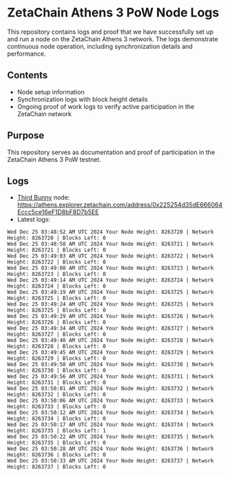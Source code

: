 # ZetaChain Athens 3 PoW Node Logs
This repository contains logs and proof that we have successfully set up and run a node on the ZetaChain Athens 3 network. The logs demonstrate continuous node operation, including synchronization details and performance.

## Contents
- Node setup information
- Synchronization logs with block height details
- Ongoing proof of work logs to verify active participation in the ZetaChain network

## Purpose
This repository serves as documentation and proof of participation in the ZetaChain Athens 3 PoW testnet.

## Logs

- [Third Bunny](https://thirdbunny.xyz/) node: https://athens.explorer.zetachain.com/address/0x225254d35dE666064Eccc5ce16eF1D8bF8D7b5EE
- Latest logs:
```
Wed Dec 25 03:48:52 AM UTC 2024 Your Node Height: 8263720 | Network Height: 8263720 | Blocks Left: 0
Wed Dec 25 03:48:58 AM UTC 2024 Your Node Height: 8263721 | Network Height: 8263721 | Blocks Left: 0
Wed Dec 25 03:49:03 AM UTC 2024 Your Node Height: 8263722 | Network Height: 8263722 | Blocks Left: 0
Wed Dec 25 03:49:08 AM UTC 2024 Your Node Height: 8263723 | Network Height: 8263723 | Blocks Left: 0
Wed Dec 25 03:49:14 AM UTC 2024 Your Node Height: 8263724 | Network Height: 8263724 | Blocks Left: 0
Wed Dec 25 03:49:19 AM UTC 2024 Your Node Height: 8263725 | Network Height: 8263725 | Blocks Left: 0
Wed Dec 25 03:49:24 AM UTC 2024 Your Node Height: 8263725 | Network Height: 8263725 | Blocks Left: 0
Wed Dec 25 03:49:29 AM UTC 2024 Your Node Height: 8263726 | Network Height: 8263726 | Blocks Left: 0
Wed Dec 25 03:49:34 AM UTC 2024 Your Node Height: 8263727 | Network Height: 8263727 | Blocks Left: 0
Wed Dec 25 03:49:40 AM UTC 2024 Your Node Height: 8263728 | Network Height: 8263728 | Blocks Left: 0
Wed Dec 25 03:49:45 AM UTC 2024 Your Node Height: 8263729 | Network Height: 8263729 | Blocks Left: 0
Wed Dec 25 03:49:50 AM UTC 2024 Your Node Height: 8263730 | Network Height: 8263730 | Blocks Left: 0
Wed Dec 25 03:49:56 AM UTC 2024 Your Node Height: 8263731 | Network Height: 8263731 | Blocks Left: 0
Wed Dec 25 03:50:01 AM UTC 2024 Your Node Height: 8263732 | Network Height: 8263732 | Blocks Left: 0
Wed Dec 25 03:50:06 AM UTC 2024 Your Node Height: 8263733 | Network Height: 8263733 | Blocks Left: 0
Wed Dec 25 03:50:12 AM UTC 2024 Your Node Height: 8263734 | Network Height: 8263734 | Blocks Left: 0
Wed Dec 25 03:50:17 AM UTC 2024 Your Node Height: 8263734 | Network Height: 8263735 | Blocks Left: 1
Wed Dec 25 03:50:22 AM UTC 2024 Your Node Height: 8263735 | Network Height: 8263735 | Blocks Left: 0
Wed Dec 25 03:50:28 AM UTC 2024 Your Node Height: 8263736 | Network Height: 8263736 | Blocks Left: 0
Wed Dec 25 03:50:33 AM UTC 2024 Your Node Height: 8263737 | Network Height: 8263737 | Blocks Left: 0
```
